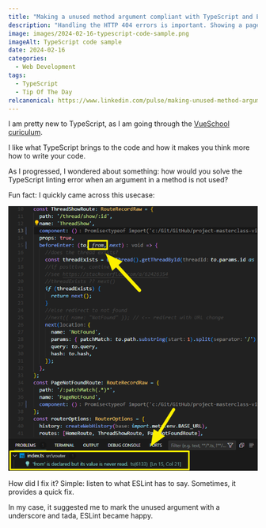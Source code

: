 ```yaml
---
title: "Making a unused method argument compliant with TypeScript and ESLint"
description: "Handling the HTTP 404 errors is important. Showing a page that is user friendly is a must in terms of UX. Without it, you may loose a customer."
image: images/2024-02-16-typescript-code-sample.png
imageAlt: TypeScript code sample
date: 2024-02-16
categories:
  - Web Development
tags:
  - TypeScript
  - Tip Of The Day
relcanonical: https://www.linkedin.com/pulse/making-unused-method-argument-compliant-typescript-eslint-litzler-uiktf/
---
```


I am pretty new to TypeScript, as I am going through the [VueSchool curiculum](https://vueschool.io/courses).

I like what TypeScript brings to the code and how it makes you think more how to write your code.

As I progressed, I wondered about something: how would you solve the TypeScript linting error when an argument in a method is not used?

Fun fact: I quickly came across this usecase:

![Code example failing to comply with ESLint and TypeScript](images/code-example.png)

How did I fix it? Simple: listen to what ESLint has to say. Sometimes, it provides a quick fix.

In my case, it suggested me to mark the unused argument with a underscore and tada, ESLint became happy.
